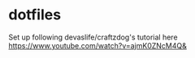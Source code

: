 # dotfiles

Set up following devaslife/craftzdog's tutorial here
https://www.youtube.com/watch?v=ajmK0ZNcM4Q&
